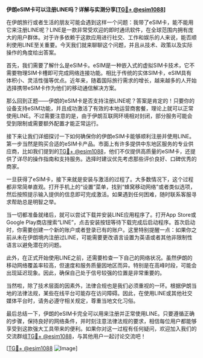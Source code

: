**伊朗eSIM卡可以注册LINE吗？详解与实测分享[[TG💪+ @esim1088](https://t.me/s/esim1088)]**

在伊朗旅行或者生活的朋友可能会遇到这样一个问题：我带了eSIM卡，能不能用它来注册LINE呢？LINE是一款非常受欢迎的即时通讯软件，在全球范围内拥有庞大的用户群体。对于许多依赖于这款应用进行社交、工作和娱乐的人来说，能否顺利使用LINE至关重要。今天我们就来聊聊这个问题，并且从技术、政策以及实际操作的角度给出答案。

首先，我们需要了解什么是eSIM卡。eSIM是一种嵌入式的虚拟SIM卡技术，它不需要物理SIM卡槽即可完成网络连接功能。相比于传统的实体SIM卡，eSIM具有体积小、灵活性强等优点。近年来，随着国际旅行需求的增长，越来越多的人开始选择携带eSIM卡作为他们的移动通信解决方案。

那么回到正题——伊朗的eSIM卡是否支持注册LINE呢？答案是肯定的！只要你的设备支持eSIM功能，并且成功激活了有效的本地运营商套餐，理论上就可以正常使用LINE。不过需要注意的是，由于伊朗互联网环境相对封闭，部分服务可能会受到限制或需要额外配置才能正常运行。

接下来让我们详细探讨一下如何确保你的伊朗eSIM卡能够顺利注册并使用LINE。第一步当然是购买合适的eSIM卡产品。市面上有许多提供中东地区服务的专业供应商，比如我们提到的[TG💪+ @esim1088](https://t.me/s/esim1088)，他们不仅提供高质量的eSIM卡，还提供了详尽的操作指南和支持服务。选择时建议优先考虑那些评价良好、口碑优秀的商家。

一旦获得了eSIM卡，接下来就是安装与激活的过程了。大多数情况下，这个过程都非常简单直观。打开手机上的“设置”菜单，找到“蜂窝移动网络”或者类似选项，然后按照提示输入提供的信息即可完成激活。如果遇到任何困难，随时联系客服寻求帮助总是明智之举。

当一切都准备就绪后，就可以尝试下载并安装LINE应用程序了。打开App Store或Google Play商店搜索“LINE”，点击安装按钮等待下载完成后启动程序。首次启动时，你需要创建一个新的账户或者登录已有的账户。这里特别提醒一点：如果你之前从未在伊朗境内注册过LINE，可能需要更改语言设置为英语或者其他非限制性语言以避免潜在的问题。

此外，在正式开始使用LINE之前，还需要检查一下自己的网络状况。虽然伊朗的移动网络覆盖率较高，但速度和服务质量因地区而异。特别是在高峰时段，可能会出现延迟现象。因此，确保自己处于信号较强的位置是非常重要的。

当然啦，除了技术层面的因素外，法律合规也是我们必须重视的一环。根据伊朗当地的法律法规，某些在线平台可能存在访问障碍。因此，在使用LINE或其他社交媒体平台时，请务必遵守相关规定，尊重当地文化习俗。

最后总结一下，伊朗的eSIM卡完全可以用来注册并正常使用LINE。只要遵循正确的步骤，保持良好的网络条件，并时刻注意法律法规的要求，相信每位用户都能够享受到这款强大工具带来的便利。如果你对这一过程有任何疑问，欢迎加入我们的交流群组[TG💪+ @esim1088](https://t.me/s/esim1088)，与其他用户一起讨论交流吧！

[[TG💪+ @esim1088](https://t.me/s/esim1088) ![Image](https://i.postimg.cc/4NQfJmqS/Snipaste-2025-05-13-00-14-12.png)]